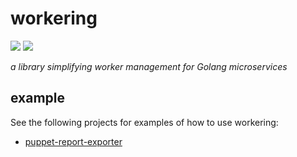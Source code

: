 # workering

![](https://gitlab.com/bonsai-oss/workering/badges/main/pipeline.svg)
![](https://gitlab.com/bonsai-oss/workering/badges/main/coverage.svg)

*a library simplifying worker management for Golang microservices*

## example
See the following projects for examples of how to use workering:
* [puppet-report-exporter](https://github.com/bonsai-oss/puppet-report-exporter)

